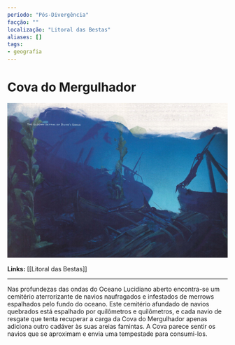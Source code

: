 ```yaml
---
período: "Pós-Divergência"
facção: ""
localização: "Litoral das Bestas"
aliases: []
tags:
- geografia
---
```


# **Cova do Mergulhador**
![Cova do Mergulhador|center|500](https://github.com/Iago31/Exandria-Players/blob/master/assets/Cova%20do%20mergulhador.png?raw=true)

**Links:** [[Litoral das Bestas]]

---

Nas profundezas das ondas do Oceano Lucidiano aberto encontra-se um cemitério aterrorizante de navios naufragados e infestados de merrows espalhados pelo fundo do oceano. Este cemitério afundado de navios quebrados está espalhado por quilômetros e quilômetros, e cada navio de resgate que tenta recuperar a carga da Cova do Mergulhador apenas adiciona outro cadáver às suas areias famintas. A Cova parece sentir os navios que se aproximam e envia uma tempestade para consumi-los.